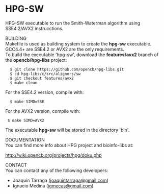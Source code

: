 HPG-SW
========

HPG-SW executable to run the Smith-Waterman algorithm using SSE4.2/AVX2 instrucctions.

BUILDING  
Makefile is used as building system to create the **hpg-sw** executable.  
GCC4.4+ are SSE4.2 or AVX2 are the only requirements.  
To build the executable 'hpg-sw', download the **features/avx2** branch of the **opencb/hpg-libs** project:  
```
  $ git clone https://github.com/opencb/hpg-libs.git
  $ cd hpg-libs/c/src/aligners/sw
  $ git checkout features/avx2
  $ make clean
```
For the SSE4.2 version, compile with:  
```
  $ make SIMD=SSE
```

For the AVX2 version, compile with:  
```
 $ make SIMD=AVX2
```
The executable **hpg-sw** will be stored in the directory 'bin'.  


DOCUMENTATION  
You can find more info about HPG project and bioinfo-libs at:  

 http://wiki.opencb.org/projects/hpg/doku.php


CONTACT  
You can contact any of the following developers:  
 * Joaquín Tárraga (joaquintarraga@gmail.com)
 * Ignacio Medina (igmecas@gmail.com)
